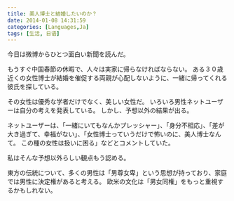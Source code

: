```yaml
---
title: 美人博士と結婚したいのか？
date: 2014-01-08 14:31:59
categories: [Languages,Ja]
tags: [生活, 日语]
---
```


今日は微博からひとつ面白い新聞を読んだ。

もうすぐ中国春節の休暇で、人々は実家に帰らなければならない。
ある３０歳近くの女性博士が結婚を催促する両親が心配しないように、一緒に帰ってくれる彼氏を探している。

その女性は優秀な学者だけでなく、美しい女性だ。
いろいろ男性ネットユーザーは自分の考えを発表している。
しかし、予想以外の結果が出る。

ネットユーザーは、「一緒にいてもなんかプレッシャー」、「身分不相応」、「差が大き過ぎて、幸福がない」、「女性博士っていうだけで怖いのに、美人博士なんて。
この種の女性は扱いに困る」などとコメントしていた。

私はそんな予想以外らしい観点もう認める。

東方の伝統について、多くの男性は「男尊女卑」という思想が持っており、家庭では男性に決定権があると考える。
欧米の文化は「男女同権」をもっと重視するかもしれない。
